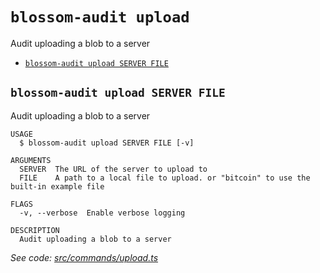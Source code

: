 `blossom-audit upload`
======================

Audit uploading a blob to a server

* [`blossom-audit upload SERVER FILE`](#blossom-audit-upload-server-file)

## `blossom-audit upload SERVER FILE`

Audit uploading a blob to a server

```
USAGE
  $ blossom-audit upload SERVER FILE [-v]

ARGUMENTS
  SERVER  The URL of the server to upload to
  FILE    A path to a local file to upload. or "bitcoin" to use the built-in example file

FLAGS
  -v, --verbose  Enable verbose logging

DESCRIPTION
  Audit uploading a blob to a server
```

_See code: [src/commands/upload.ts](https://github.com/hzrd149/blossom-audit/blob/v0.1.0/src/commands/upload.ts)_
